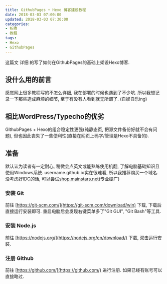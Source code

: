```yaml
---
title: GithubPages + Hexo 博客建设教程
date: 2018-03-03 07:00:00
updated: 2018-03-03 07:30:00
categories:
- 折腾
- 教程
tags:
- Hexo
- GithubPages
---
```

这篇文 详细 的写了如何在GithubPages的基础上架设Hexo博客.
<!--more-->
## 没什么用的前言
感觉网上很多教程写的不怎么详细, 我在部署的时候也遇到了不少坑.
所以我想记录一下那些造成麻烦的细节, 至于有没有人看到就无所谓了. (自娱自乐ing)

## 相比WordPress/Typecho的优劣
GithubPages + Hexo的组合稳定性更强(纯静态页, 把源文件备份好就不会有问题),
但也因此丧失了一些便利性(直接在网页上码字/管理是Hexo不具备的).

## 准备
默认认为读者有一定耐心, 稍微会点英文或能熟练使用机翻, 了解电脑基础知识且使用Windows系统.
username.github.io实在很难看, 所以我推荐购买一个域名. 没考虑好IDC的话, 可以尝试[shop.mainstars.net](http://shop.mainstars.net)(专业硬广)

### 安装 Git
前往 [https://git-scm.com/](https://git-scm.com/download/win) 下载, 下载后直接运行安装即可.
重启电脑后会发现右键菜单多了"Git GUI", "Git Bash"等工具.

### 安装 Node.js
前往 [https://nodejs.org/](https://nodejs.org/en/download/) 下载, 双击运行安装.

### 注册 Github
前往 [https://github.com/](https://github.com/) 进行注册. 如果已经有账号可以直接略过.